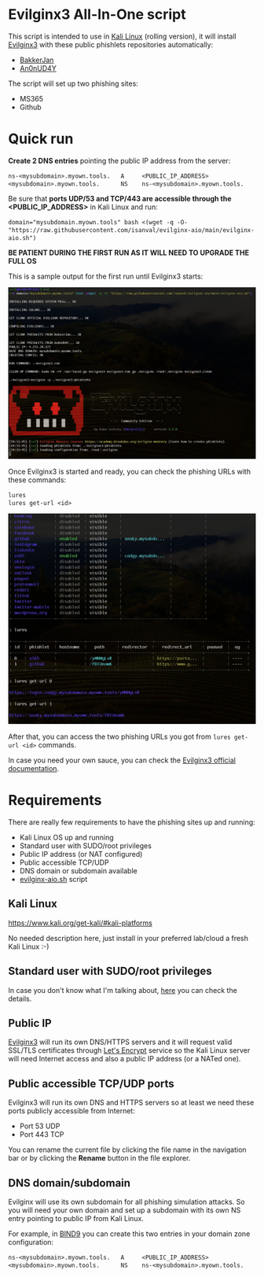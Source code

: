 # Evilginx3 All-In-One script

This script is intended to use in [Kali Linux](https://www.kali.org) (rolling version), it will install [Evilginx3](https://github.com/kgretzky/evilginx2) with these public phishlets repositories automatically:
- [BakkerJan](https://github.com/BakkerJan/evilginx2.git)
- [An0nUD4Y](https://github.com/An0nUD4Y/Evilginx2-Phishlets.git)

The script will set up two phishing sites:
- MS365
- Github

# Quick run

**Create 2 DNS entries** pointing the public IP address from the server:

    ns-<mysubdomain>.myown.tools.   A     <PUBLIC_IP_ADDRESS>
    <mysubdomain>.myown.tools.      NS    ns-<mysubdomain>.myown.tools.

Be sure that **ports UDP/53 and TCP/443 are accessible through the <PUBLIC_IP_ADDRESS>** in Kali Linux and run:

    domain="mysubdomain.myown.tools" bash <(wget -q -O- "https://raw.githubusercontent.com/isanval/evilginx-aio/main/evilginx-aio.sh")

**BE PATIENT DURING THE FIRST RUN AS IT WILL NEED TO UPGRADE THE FULL OS**

This is a sample output for the first run until Evilginx3 starts:

![First Evilginx3 run](https://raw.githubusercontent.com/isanval/evilginx-aio/main/media/img/first-run.png)

Once Evilginx3 is started and ready, you can check the phishing URLs with these commands:

    lures
    lures get-url <id>

![Get phishing URLs](https://raw.githubusercontent.com/isanval/evilginx-aio/main/media/img/get-urls.png)

After that, you can access the two phishing URLs you got from `lures get-url <id>` commands.

In case you need your own sauce, you can check the [Evilginx3 official documentation](https://help.evilginx.com/).

# Requirements

There are really few requirements to have the phishing sites up and running:
- Kali Linux OS up and running
- Standard user with SUDO/root privileges
- Public IP address (or NAT configured)
- Public accessible TCP/UDP
- DNS domain or subdomain available
- [evilginx-aio.sh](https://github.com/isanval/evilginx-aio/blob/main/evilginx-aio.sh) script

## Kali Linux 

https://www.kali.org/get-kali/#kali-platforms

No needed description here, just install in your preferred lab/cloud a fresh Kali Linux :-)

## Standard user with SUDO/root privileges

In case you don't know what I'm talking about, [here](https://www.kali.org/docs/general-use/sudo/) you can check the details.

## Public IP

[Evilginx3](https://github.com/kgretzky/evilginx2) will run its own DNS/HTTPS servers and it will request valid SSL/TLS certificates through [Let's Encrypt](https://letsencrypt.org/) service so the Kali Linux server will need Internet access and also a public IP address (or a NATed one).

## Public accessible TCP/UDP ports

Evilginx3 will run its own DNS and HTTPS servers so at least we need these ports publicly accessible from Internet:
  - Port 53 UDP
  - Port 443 TCP

You can rename the current file by clicking the file name in the navigation bar or by clicking the **Rename** button in the file explorer.

## DNS domain/subdomain

Evilginx will use its own subdomain for all phishing simulation attacks. So you will need your own domain and set up a subdomain with its own NS entry pointing to public IP from Kali Linux.

For example, in [BIND9](https://www.isc.org/bind/) you can create this two entries in your domain zone configuration:

    ns-<mysubdomain>.myown.tools.   A     <PUBLIC_IP_ADDRESS>
    <mysubdomain>.myown.tools.      NS    ns-<mysubdomain>.myown.tools.
